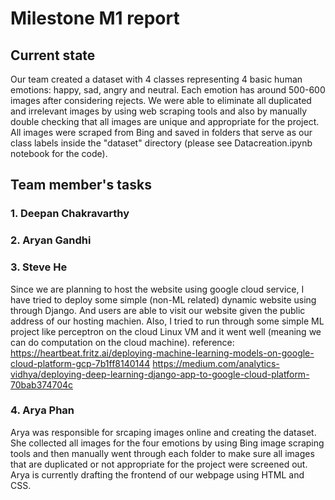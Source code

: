# Milestone M1 report
## Current state

Our team created a dataset with 4 classes representing 4 basic human emotions: happy, sad, angry and neutral. Each emotion has around 500-600 images after considering rejects. We were able to eliminate all duplicated and irrelevant images by using web scraping tools and also by manually double checking that all images are unique and appropriate for the project. All images were scraped from Bing and saved in folders that serve as our class labels inside the "dataset" directory (please see Datacreation.ipynb notebook for the code). 



## Team member's tasks
### 1. Deepan Chakravarthy
### 2. Aryan Gandhi
### 3. Steve He
Since we are planning to host the website using google cloud service, I have tried to deploy some simple (non-ML related) dynamic website using through Django. And users are able to visit our website given the public address of our hosting machien.
Also, I tried to run through some simple ML project like perceptron on the cloud Linux VM and it went well (meaning we can do computation on the cloud machine).
reference:
https://heartbeat.fritz.ai/deploying-machine-learning-models-on-google-cloud-platform-gcp-7b1ff8140144
https://medium.com/analytics-vidhya/deploying-deep-learning-django-app-to-google-cloud-platform-70bab374704c
### 4. Arya Phan
Arya was responsible for srcaping images online and creating the dataset. She collected all images for the four emotions by using Bing image scraping tools and then manually went through each folder to make sure all images that are duplicated or not appropriate for the project were screened out. Arya is currently drafting the frontend of our webpage using HTML and CSS. 

